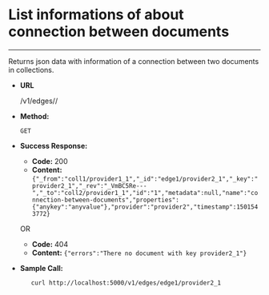 # List informations of about connection between documents

----
  Returns json data with information of a connection between two documents in collections.

* **URL**

  /v1/edges/<edge>/<key>

* **Method:**

  `GET`
  
* **Success Response:**

  * **Code:** 200
  * **Content:** `{"_from":"coll1/provider1_1","_id":"edge1/provider2_1","_key":"provider2_1","_rev":"_VmBC5Re---","_to":"coll2/provider1_1","id":"1","metadata":null,"name":"connection-between-documents","properties":{"anykey":"anyvalue"},"provider":"provider2","timestamp":1501543772}`
  
  OR
  
  * **Code:** 404
  * **Content:** `{"errors":"There no document with key provider2_1"}`

* **Sample Call:**

  ```shell
     curl http://localhost:5000/v1/edges/edge1/provider2_1
  ```
  
